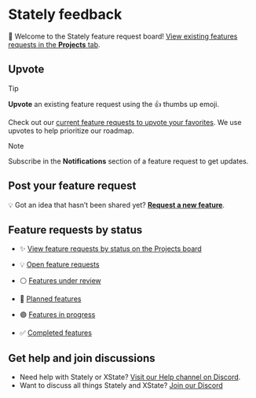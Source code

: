# Stately feedback

👋 Welcome to the Stately feature request board! [View existing features requests in the **Projects** tab](https://github.com/orgs/statelyai/projects/2/views/1).

## Upvote

> [!TIP]
> **Upvote** an existing feature request using the 👍 thumbs up emoji.

Check out our [current feature requests to upvote your favorites](https://github.com/statelyai/feedback/issues?q=is%3Aopen+label%3Aopen+label%3Aunder+review+label%3Aplanned). We use upvotes to help prioritize our roadmap.

> [!NOTE]
> Subscribe in the **Notifications** section of a feature request to get updates.

## Post your feature request

💡 Got an idea that hasn’t been shared yet? **[Request a new feature](https://github.com/statelyai/feedback/issues/new/choose)**.

## Feature requests by status

- ✨ [View feature requests by status on the Projects board](https://github.com/orgs/statelyai/projects/2/views/1)

- 💡 [Open feature requests](https://github.com/statelyai/feedback/labels/open)
- ⚪️ [Features under review](https://github.com/statelyai/feedback/labels/under%20review)
- 🔵 [Planned features](https://github.com/statelyai/feedback/labels/planned)
- 🟣 [Features in progress](https://github.com/statelyai/feedback/labels/in%20progress)
- ✅ [Completed features](https://github.com/statelyai/feedback/issues?q=is%3Aissue+is%3Aclosed+label%3Acomplete)

## Get help and join discussions

- Need help with Stately or XState? [Visit our Help channel on Discord](https://discord.com/channels/795785288994652170/1021738689434501181).
- Want to discuss all things Stately and XState? [Join our Discord](https://discord.stately.ai)
